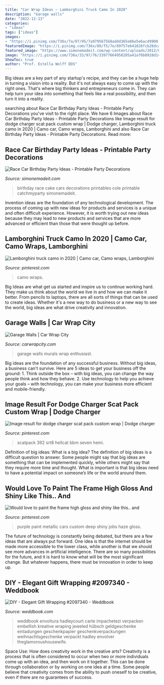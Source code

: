 ```yaml
---
title: "Car Wrap Ideas ~ Lamborghini Truck Camo In 2020"
description: "Garage walls"
date: "2022-12-13"
categories:
- "ideas"
tags: ["ideas"]
images:
- "https://i.pinimg.com/736x/7a/97/95/7a979567568addd365e86e5e6ac49908.jpg"
featuredImage: "https://i.pinimg.com/736x/89/f5/7e/89f57e641826fcb26dca3b91da68bb3c.jpg"
featured_image: "https://www.simonemadeit.com/wp-content/uploads/2012/04/dsc00359.jpg"
image: "https://i.pinimg.com/736x/33/97/76/33977664958205a41af0b8928d14ff09--deep-purple-purple-haze.jpg"
ShowToc: true
author: "Prof. Estella Wolff DDS"
---
```



Big ideas are a key part of any startup's recipe, and they can be a huge help in turning a vision into a reality. But it's not always easy to come up with the right ones. That's where big thinkers and entrepreneurs come in. They can help turn your idea into something that feels like a real possibility, and then turn it into a reality.

	

		
searching about Race Car Birthday Party Ideas - Printable Party Decorations you've visit to the right place. We have 6 Images about Race Car Birthday Party Ideas - Printable Party Decorations like Image result for dodge charger scat pack custom wrap | Dodge charger, Lamborghini truck camo in 2020 | Camo car, Camo wraps, Lamborghini and also Race Car Birthday Party Ideas - Printable Party Decorations. Read more:
		
    
## Race Car Birthday Party Ideas - Printable Party Decorations

<img loading=lazy src="https://www.simonemadeit.com/wp-content/uploads/2012/04/dsc00359.jpg" onerror="this.onerror=null;this.src='https://tse4.mm.bing.net/th?id=OIP.wRFJDnOorj1MOAjQju5xoQHaFj&amp;pid=15.1';" alt="Race Car Birthday Party Ideas - Printable Party Decorations">

_Source: simonemadeit.com_

>birthday race cake cars decorations printables cole printable catchmyparty simonemadeit. 

	

Invention ideas are the foundation of any technological development. The process of coming up with new ideas for products and services is a unique and often difficult experience. However, it is worth trying out new ideas because they may lead to new products and services that are more advanced or efficient than those that were thought up before.

    
## Lamborghini Truck Camo In 2020 | Camo Car, Camo Wraps, Lamborghini

<img loading=lazy src="https://i.pinimg.com/736x/7a/97/95/7a979567568addd365e86e5e6ac49908.jpg" onerror="this.onerror=null;this.src='https://tse2.mm.bing.net/th?id=OIP.HCyAZUsEnkYz4jPT8ObQhgHaHj&amp;pid=15.1';" alt="Lamborghini truck camo in 2020 | Camo car, Camo wraps, Lamborghini">

_Source: pinterest.com_

>camo wraps. 

	

Big Ideas are what get us started and inspire us to continue working hard. They make us think about the world we live in and how we can make it better. From pencils to laptops, there are all sorts of things that can be used to create ideas. Whether it's a new way to do business or a new way to see the world, big ideas are what drive creativity and innovation.

    
## Garage Walls | Car Wrap City

<img loading=lazy src="https://carwrapcity.com/sites/default/files/showroom-images/IMG_9498.jpg" onerror="this.onerror=null;this.src='https://tse4.mm.bing.net/th?id=OIP.lu6rP3KtYq1CX6WS1X1jGwHaE8&amp;pid=15.1';" alt="Garage Walls | Car Wrap City">

_Source: carwrapcity.com_

>garage walls murals wrap enthusiast. 

	

Big ideas are the foundation of any successful business. Without big ideas, a business can't survive. Here are 5 ideas to get your business off the ground: 1. Think outside the box – with big ideas, you can change the way people think and how they behave. 2. Use technology to help you achieve your goals – with technology, you can make your business more efficient and mobile-friendly. 
    
## Image Result For Dodge Charger Scat Pack Custom Wrap | Dodge Charger

<img loading=lazy src="https://i.pinimg.com/736x/89/f5/7e/89f57e641826fcb26dca3b91da68bb3c.jpg" onerror="this.onerror=null;this.src='https://tse2.mm.bing.net/th?id=OIP.Tj3Kmty_zA1MQl_l0VhZ7gHaFi&amp;pid=15.1';" alt="Image result for dodge charger scat pack custom wrap | Dodge charger">

_Source: pinterest.com_

>scatpack 392 srt8 hellcat bbm seven hemi. 

	

Definition of big ideas: What is a big idea?
The definition of big ideas is a difficult question to answer. Some people might say that big ideas are something that can be implemented quickly, while others might say that they require more time and thought. What is important is that big ideas need to have a potential impact on someone’s life or the world around them.

    
## Would Love To Paint The Frame High Gloss And Shiny Like This.. And

<img loading=lazy src="https://i.pinimg.com/736x/33/97/76/33977664958205a41af0b8928d14ff09--deep-purple-purple-haze.jpg" onerror="this.onerror=null;this.src='https://tse2.mm.bing.net/th?id=OIP.mK01llg-QX5dF0YI-66aUgHaGQ&amp;pid=15.1';" alt="Would love to paint the frame high gloss and shiny like this.. and">

_Source: pinterest.com_

>purple paint metallic cars custom deep shiny jobs haze gloss. 

	

The future of technology is constantly being debated, but there are a few ideas that are always put forward. One idea is that the internet should be made more accessible to the lower class, while another is that we should see more advances in artificial intelligence. There are so many possibilities for the future, and it is hard to know what will be the most significant change. But whatever happens, there must be innovation in order to keep up.

    
## DIY - Elegant Gift Wrapping #2097340 - Weddbook

<img loading=lazy src="http://s3.weddbook.me/t1/2/0/9/2097340/elegant-gift-wrapping.jpg" onerror="this.onerror=null;this.src='https://tse2.mm.bing.net/th?id=OIP.BTT-mTguTHrCzD2pLhVTEQHaJ3&amp;pid=15.1';" alt="DIY - Elegant Gift Wrapping #2097340 - Weddbook">

_Source: weddbook.com_

>weddbook envoltura hadleycourt carte impachetezi verpacken embellish kreative wraping jeweled hübsch geldgeschenke einladungen geschenkpapier geschenkverpackungen weihnachtsgeschenke verpackt hadley envolver theglamoroushousewife. 

	

Space Use: How does creativity work in the creative arts?
Creativity is a process that is often considered to occur when two or more individuals come up with an idea, and then work on it together. This can be done through collaboration or by working on one idea at a time. Some people believe that creativity comes from the ability to push oneself to be creative, even if there are no guarantees of success.

